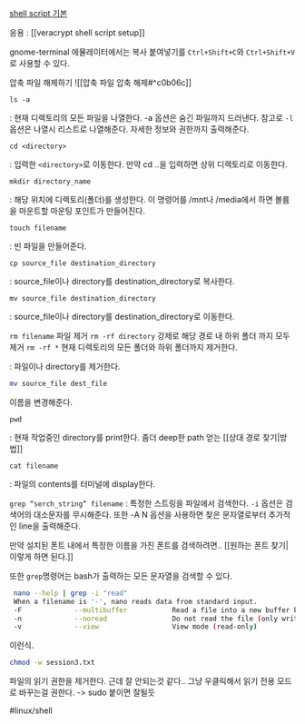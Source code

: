 [shell script 기본](https://engineer-mole.tistory.com/200)

응용 : [[veracrypt shell script setup]]

gnome-terminal 에뮬레이터에서는 복사 붙여넣기를 `Ctrl+Shift+C`와 `Ctrl+Shift+V`로 사용할 수 있다.

압축 파일 해제하기
![[압축 파일 압축 해제#^c0b06c]]

`ls -a`

: 현재 디렉토리의 모든 파일을 나열한다. -a 옵션은 숨긴 파일까지 드러낸다.
참고로 `-l`옵션은 나열시 리스트로 나열해준다. 자세한 정보와 권한까지 출력해준다.
  
`cd <directory>`

: 입력한 `<directory>`로 이동한다. 만약 cd ..을 입력하면 상위 디렉토리로 이동한다.

  
`mkdir directory_name`

: 해당 위치에 디렉토리(폴더)를 생성한다. 이 명령어를 /mnt나 /media에서 하면 볼륨을 마운트할 마운팅 포인트가 만들어진다.
 

`touch filename`

: 빈 파일을 만들어준다.

  
`cp source_file destination_directory`

: source_file이나 directory를 destination_directory로 복사한다.

  
`mv source_file destination_directory`

: source_file이나 directory를 destination_directory로 이동한다.

  
`rm filename` 파일 제거
`rm -rf directory` 강제로 해당 경로 내 하위 폴더 까지 모두 제거
`rm -rf *` 현재 디렉토리의 모든 폴더와 하위 폴더까지 제거한다.

: 파일이나 directory를 제거한다.

```bash
mv source_file dest_file
```
이름을 변경해준다.

`pwd`

: 현재 작업중인 directory를 print한다. 좀더 deep한 path 얻는 [[상대 경로 찾기|방법]]

`cat filename`

: 파일의 contents를 터미널에 display한다.


`grep “serch_string” filename`
: 특정한 스트링을 파일에서 검색한다.
`-i` 옵션은 검색어의 대소문자를 무시해준다.
또한 -A N 옵션을 사용하면 찾은 문자열로부터 추가적인 line을 출력해준다.

만약 설치된 폰트 내에서 특정한 이름을 가진 폰트를 검색하려면..
[[원하는 폰트 찾기|이렇게 하면 된다.]]

또한 `grep`명령어는 bash가 출력하는 모든 문자열을 검색할 수 있다. 
```bash
 nano --help | grep -i "read"
 When a filename is '-', nano reads data from standard input.
 -F             --multibuffer           Read a file into a new buffer by default
 -n             --noread                Do not read the file (only write it)
 -v             --view                  View mode (read-only)
```
이런식.
```bash
chmod -w session3.txt
```
파일의 읽기 권한을 제거한다. 근데 잘 안되는것 같다.. 그냥 우클릭해서 읽기 전용 모드로 바꾸는걸 권한다. -> sudo 붙이면 잘될듯


#linux/shell 